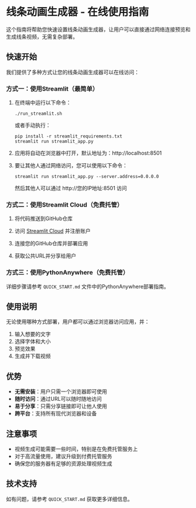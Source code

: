 # 线条动画生成器 - 在线使用指南

这个指南将帮助您快速设置线条动画生成器，让用户可以直接通过网络连接预览和生成线条视频，无需复杂部署。

## 快速开始

我们提供了多种方式让您的线条动画生成器可以在线访问：

### 方式一：使用Streamlit（最简单）

1. 在终端中运行以下命令：
   ```
   ./run_streamlit.sh
   ```
   或者手动执行：
   ```
   pip install -r streamlit_requirements.txt
   streamlit run streamlit_app.py
   ```

2. 应用将自动在浏览器中打开，默认地址为：http://localhost:8501

3. 要让其他人通过网络访问，您可以使用以下命令：
   ```
   streamlit run streamlit_app.py --server.address=0.0.0.0
   ```
   然后其他人可以通过 http://您的IP地址:8501 访问

### 方式二：使用Streamlit Cloud（免费托管）

1. 将代码推送到GitHub仓库

2. 访问 [Streamlit Cloud](https://streamlit.io/cloud) 并注册账户

3. 连接您的GitHub仓库并部署应用

4. 获取公共URL并分享给用户

### 方式三：使用PythonAnywhere（免费托管）

详细步骤请参考 `QUICK_START.md` 文件中的PythonAnywhere部署指南。

## 使用说明

无论使用哪种方式部署，用户都可以通过浏览器访问应用，并：

1. 输入想要的文字
2. 选择字体和大小
3. 预览效果
4. 生成并下载视频

## 优势

- **无需安装**：用户只需一个浏览器即可使用
- **随时访问**：通过URL可以随时随地访问
- **易于分享**：只需分享链接即可让他人使用
- **跨平台**：支持所有现代浏览器和设备

## 注意事项

- 视频生成可能需要一些时间，特别是在免费托管服务上
- 对于高流量使用，建议升级到付费托管服务
- 确保您的服务器有足够的资源处理视频生成

## 技术支持

如有问题，请参考 `QUICK_START.md` 获取更多详细信息。